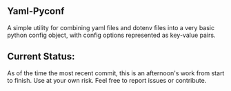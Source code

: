## Yaml-Pyconf
A simple utility for combining yaml files
and dotenv files into a very basic python config object, 
with config options represented as key-value pairs.

## Current Status:
As of the time the most recent commit, this is 
an afternoon's work from start to finish. Use at 
your own risk. Feel free to report issues or
contribute.